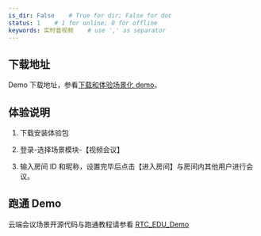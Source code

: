 ```yaml
---
is_dir: False    # True for dir; False for doc
status: 1    # 1 for online; 0 for offline
keywords: 实时音视频    # use ',' as separator
---
```


## 下载地址

Demo 下载地址，参看[下载和体验场景化 demo](1163794#edu)。

## 体验说明

1. 下载安装体验包
	
2. 登录-选择场景模块-【视频会议】
	
3. 输入房间 ID 和昵称，设置完毕后点击【进入房间】与房间内其他用户进行会议。


## 跑通 Demo

云端会议场景开源代码与跑通教程请参看 [RTC_EDU_Demo](https://github.com/volcengine/RTC_EDU_Demo)
